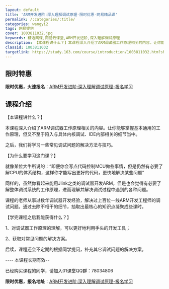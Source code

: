 ```yaml
---
layout: default
title: 'ARM开发进阶:深入理解调试原理-限时优惠-网易精品课'
permalink: /:categories/:title/
categories: wangyi2
tags: 网易提供
cover: 1003811032.jpg
keywords: 精选网课,网易云课堂,ARM开发进阶,深入理解调试原理
description: 【本课程讲什么？】本课程深入介绍了ARM调试器工作原理相关的内容。让你能够掌握基本通用的工作原理，但又不至于陷入与具体内
classid: 1003811032
targetlink: https://study.163.com/course/introduction/1003811032.htm?share=1&shareId=1025206652&utm_campaign=share&utm_medium=iphoneShare&utm_source=&utm_u=1025206652
---
```


## 限时特惠

**限时优惠，火速报名**：[ARM开发进阶:深入理解调试原理-报名学习](https://study.163.com/course/introduction/1003811032.htm?share=1&shareId=1025206652&utm_campaign=share&utm_medium=iphoneShare&utm_source=&utm_u=1025206652)

## 课程介绍

【本课程讲什么？】

本课程深入介绍了ARM调试器工作原理相关的内容。让你能够掌握基本通用的工作原理，但又不至于陷入与具体内核调试、IDE内部相关的细节当中。

之后，我们将学习一些常见调试问题的解决方法与技巧。



【为什么要学习这门课？】

就像某位大牛所说的：“即便你会写点代码控制MCU做些事情，但是仍然有必要了解CPU的体系结构，这样你才能写出更好的代码，更快地解决某些问题”

同样的，虽然你看起来能用Jlink之类的调试器开发ARM，但是也会觉得有必要了解整体调试系统的工作原理，进而理解并解决调试过程中遇到的各种问题。



课程的老师从事过数年调试器开发经验，解决过上百位一线ARM开发工程师的调试问题。通过去除不相干的细节，抽取出最核心的知识点凝聚成些课时。



【学完课程之后我能获得什么？】

1、对调试器工作原理的理解，可以更好地利用手头的开发工具；

2、获取对常见问题的解决方案。



后续，课程还会不定期的根据同学提问，补充其它调试问题的解决方案。

---- 本课程长期有效--

已经购买课程的同学，请加入01课堂QQ群：78034806

**限时优惠，报名地址**：[ARM开发进阶:深入理解调试原理-报名学习](https://study.163.com/course/introduction/1003811032.htm?share=1&shareId=1025206652&utm_campaign=share&utm_medium=iphoneShare&utm_source=&utm_u=1025206652)

